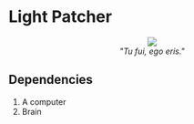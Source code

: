 # Light Patcher
<p align="center">
  <img src="http://vignette3.wikia.nocookie.net/ninehourspersonsdoors/images/f/f0/Clover_snake_reunion.png/revision/latest/scale-to-width-down/250?cb=20160403000903"/><br />
  <i>"Tu fui, ego eris."</i>
</p>

## Dependencies
1. A computer
2. Brain
